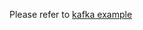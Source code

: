 Please refer to [kafka example](https://github.com/kserve/website/blob/main/docs/modelserving/kafka/kafka.md)
